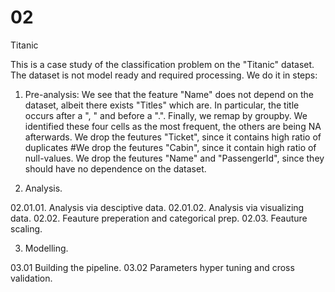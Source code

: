 # 02
Titanic

This is a case study of the classification problem on the "Titanic" dataset. The dataset is not model ready and required processing. We do it in steps:

01. Pre-analysis: We see that the feature "Name" does not depend on the dataset, albeit there exists "Titles" which are. In particular, the title occurs after a ", " and before a ".". Finally, we remap by groupby. We identified these four cells as the most frequent, the others are being NA afterwards.
We drop the feutures "Ticket", since it contains high ratio of duplicates #We drop the feutures "Cabin", since it contain high ratio of null-values. We drop the feutures "Name" and "PassengerId", since they should have no dependence on the dataset.

02. Analysis.

02.01.01. Analysis via desciptive data.
02.01.02. Analysis via visualizing data.
02.02. Feauture preperation and categorical prep.
02.03. Feauture scaling.

03. Modelling.

03.01 Building the pipeline.
03.02 Parameters hyper tuning and cross validation.
